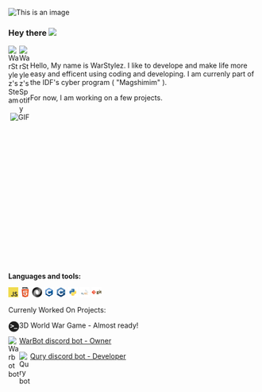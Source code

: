 ![This is an image](https://imgur.com/a/SYrIWuE)

### Hey there <img src="https://media.giphy.com/media/hvRJCLFzcasrR4ia7z/giphy.gif" width="25px">
<a href="https://steamcommunity.com/id/WarStylez">
  <img align="left" alt="WarStylez's Steam" width="22px" src="https://raw.githubusercontent.com/peterthehan/peterthehan/master/assets/steam.svg" />
</a>
<a href="https://open.spotify.com/user/lf88s6uxazoudf7epow21v0yv?si=fe9ff178eb6c479d&nd=1">
  <img align="left" alt="WarStylez's Spotify" width="22px" src="https://raw.githubusercontent.com/peterthehan/peterthehan/master/assets/spotify.svg" />
</a>

<br />




Hello, My name is WarStylez. I like to develope and make life more easy and efficent using coding and developing. 
I am currenly part of the IDF's cyber program ( "Magshimim" ). 

For now, I am working on a few projects.


  <img align="right" alt="GIF" src="https://github.com/abhisheknaiidu/abhisheknaiidu/blob/master/code.gif?raw=true" width="500" height="320" />


**Languages and tools:**  

<code><img height="20" src="https://raw.githubusercontent.com/github/explore/80688e429a7d4ef2fca1e82350fe8e3517d3494d/topics/javascript/javascript.png"></code>
<code><img height="20" src="https://raw.githubusercontent.com/github/explore/80688e429a7d4ef2fca1e82350fe8e3517d3494d/topics/html/html.png"></code>
<code><img height="20" src="https://raw.githubusercontent.com/github/explore/80688e429a7d4ef2fca1e82350fe8e3517d3494d/topics/json/json.png"></code>
<code><img height="20" src="https://raw.githubusercontent.com/github/explore/80688e429a7d4ef2fca1e82350fe8e3517d3494d/topics/c/c.png"></code>
<code><img height="20" src="https://raw.githubusercontent.com/github/explore/80688e429a7d4ef2fca1e82350fe8e3517d3494d/topics/cpp/cpp.png"></code>
<code><img height="20" src="https://raw.githubusercontent.com/github/explore/80688e429a7d4ef2fca1e82350fe8e3517d3494d/topics/python/python.png"></code>
<code><img height="20" src="https://raw.githubusercontent.com/github/explore/80688e429a7d4ef2fca1e82350fe8e3517d3494d/topics/mysql/mysql.png"></code>
<code><img height="20" src="https://raw.githubusercontent.com/github/explore/80688e429a7d4ef2fca1e82350fe8e3517d3494d/topics/git/git.png"></code>



Currenly Worked On Projects:

<img align="left" alt="World war 4" width="22px" src="https://raw.githubusercontent.com/github/explore/80688e429a7d4ef2fca1e82350fe8e3517d3494d/topics/terminal/terminal.png" />3D World War Game - Almost ready!

<img align="left" alt="Warbot bot" width="22px" src="https://raw.githubusercontent.com/peterthehan/peterthehan/master/assets/discord.svg" />[WarBot discord bot - Owner](https://discordbotlist.com/bots/warbot)


<img align="left" alt="Qury bot" width="22px" src="https://raw.githubusercontent.com/peterthehan/peterthehan/master/assets/discord.svg" />[Qury discord bot - Developer](https://discordbotlist.com/bots/qury)








